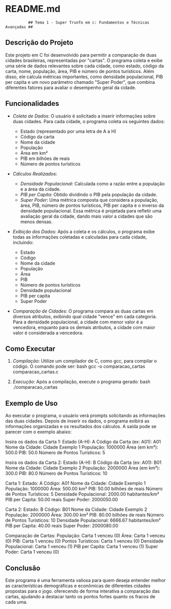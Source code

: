 # README.md
              ## Tema 1 - Super Trunfo em c: Fundamentos e Técnicas Avançadas ##
## Descrição do Projeto

Este projeto em C foi desenvolvido para permitir a comparação de duas cidades brasileiras, representadas por "cartas". O programa coleta e exibe uma série de dados relevantes sobre cada cidade, como estado, código da carta, nome, população, área, PIB e número de pontos turísticos. Além disso, ele calcula métricas importantes, como densidade populacional, PIB per capita e um novo parâmetro chamado "Super Poder", que combina diferentes fatores para avaliar o desempenho geral da cidade.

## Funcionalidades

- *Coleta de Dados*: O usuário é solicitado a inserir informações sobre duas cidades. Para cada cidade, o programa coleta os seguintes dados:
  - Estado (representado por uma letra de A a H)
  - Código da carta
  - Nome da cidade
  - População
  - Área em km²
  - PIB em bilhões de reais
  - Número de pontos turísticos

- *Cálculos Realizados*:
  - *Densidade Populacional*: Calculada como a razão entre a população e a área da cidade.
  - *PIB per Capita*: Obtido dividindo o PIB pela população da cidade.
  - *Super Poder*: Uma métrica composta que considera a população, área, PIB, número de pontos turísticos, PIB per capita e o inverso da densidade populacional. Essa métrica é projetada para refletir uma avaliação geral da cidade, dando mais valor a cidades que são menos densas.

- *Exibição dos Dados*: Após a coleta e os cálculos, o programa exibe todas as informações coletadas e calculadas para cada cidade, incluindo:
  - Estado
  - Código
  - Nome da cidade
  - População
  - Área
  - PIB
  - Número de pontos turísticos
  - Densidade populacional
  - PIB per capita
  - Super Poder

- *Comparação de Cidades*: O programa compara as duas cartas em diversos atributos, exibindo qual cidade "vence" em cada categoria. Para a densidade populacional, a cidade com menor valor é a vencedora, enquanto para os demais atributos, a cidade com maior valor é considerada a vencedora.

## Como Executar

1. *Compilação*: Utilize um compilador de C, como gcc, para compilar o código. O comando pode ser:
   bash
   gcc -o comparacao_cartas comparacao_cartas.c
   

2. *Execução*: Após a compilação, execute o programa gerado:
   bash
   ./comparacao_cartas
   

## Exemplo de Uso

Ao executar o programa, o usuário verá prompts solicitando as informações das duas cidades. Depois de inserir os dados, o programa exibirá as informações organizadas e os resultados dos cálculos. A saída pode se parecer com o exemplo abaixo:


Insira os dados da Carta 1:
Estado (A-H): A
Código da Carta (ex: A01): A01
Nome da Cidade: Cidade Exemplo 1
População: 1000000
Área (em km²): 500.0
PIB: 50.0
Número de Pontos Turísticos: 5

Insira os dados da Carta 2:
Estado (A-H): B
Código da Carta (ex: A01): B01
Nome da Cidade: Cidade Exemplo 2
População: 2000000
Área (em km²): 300.0
PIB: 80.0
Número de Pontos Turísticos: 10

Carta 1:
Estado: A
Código: A01
Nome da Cidade: Cidade Exemplo 1
População: 1000000
Área: 500.00 km²
PIB: 50.00 bilhões de reais
Número de Pontos Turísticos: 5
Densidade Populacional: 2000.00 habitantes/km²
PIB per Capita: 50.00 reais
Super Poder: 2000050.00

Carta 2:
Estado: B
Código: B01
Nome da Cidade: Cidade Exemplo 2
População: 2000000
Área: 300.00 km²
PIB: 80.00 bilhões de reais
Número de Pontos Turísticos: 10
Densidade Populacional: 6666.67 habitantes/km²
PIB per Capita: 40.00 reais
Super Poder: 2000080.00

Comparação de Cartas:
População: Carta 1 venceu (0)
Área: Carta 1 venceu (0)
PIB: Carta 1 venceu (0)
Pontos Turísticos: Carta 1 venceu (0)
Densidade Populacional: Carta 1 venceu (1)
PIB per Capita: Carta 1 venceu (1)
Super Poder: Carta 1 venceu (0)


## Conclusão

Este programa é uma ferramenta valiosa para quem deseja entender melhor as características demográficas e econômicas de diferentes cidades propostas para o jogo. oferecendo de forma interativa a comparação das cartas, ajudando a destacar tanto os pontos fortes quanto os fracos de cada uma.